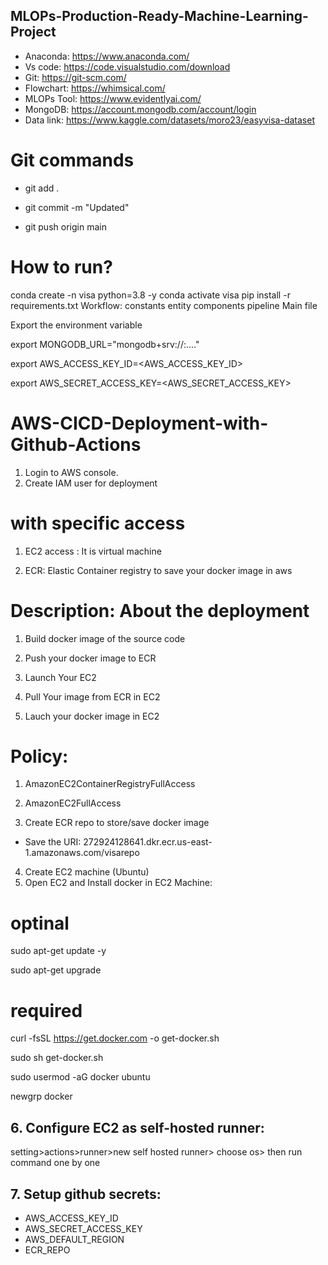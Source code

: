 ## MLOPs-Production-Ready-Machine-Learning-Project

- Anaconda: https://www.anaconda.com/
- Vs code: https://code.visualstudio.com/download
- Git: https://git-scm.com/
- Flowchart: https://whimsical.com/
- MLOPs Tool: https://www.evidentlyai.com/
- MongoDB: https://account.mongodb.com/account/login
- Data link: https://www.kaggle.com/datasets/moro23/easyvisa-dataset
  
# Git commands

- git add .

- git commit -m "Updated"

- git push origin main

# How to run?

conda create -n visa python=3.8 -y
conda activate visa
pip install -r requirements.txt
Workflow:
constants
entity
components
pipeline
Main file

Export the environment variable

export MONGODB_URL="mongodb+srv://<username>:<password>...."

export AWS_ACCESS_KEY_ID=<AWS_ACCESS_KEY_ID>

export AWS_SECRET_ACCESS_KEY=<AWS_SECRET_ACCESS_KEY>

# AWS-CICD-Deployment-with-Github-Actions
1. Login to AWS console.
2. Create IAM user for deployment
   
# with specific access

1. EC2 access : It is virtual machine

2. ECR: Elastic Container registry to save your docker image in aws


# Description: About the deployment

1. Build docker image of the source code

2. Push your docker image to ECR

3. Launch Your EC2 

4. Pull Your image from ECR in EC2

5. Lauch your docker image in EC2

# Policy:

1. AmazonEC2ContainerRegistryFullAccess

2. AmazonEC2FullAccess
3. Create ECR repo to store/save docker image
   
- Save the URI: 272924128641.dkr.ecr.us-east-1.amazonaws.com/visarepo
  
4. Create EC2 machine (Ubuntu)
5. Open EC2 and Install docker in EC2 Machine:
   
# optinal

sudo apt-get update -y

sudo apt-get upgrade

# required

curl -fsSL https://get.docker.com -o get-docker.sh

sudo sh get-docker.sh

sudo usermod -aG docker ubuntu

newgrp docker

## 6. Configure EC2 as self-hosted runner:

setting>actions>runner>new self hosted runner> choose os> then run command one by one

## 7. Setup github secrets:

- AWS_ACCESS_KEY_ID
- AWS_SECRET_ACCESS_KEY
- AWS_DEFAULT_REGION
- ECR_REPO

